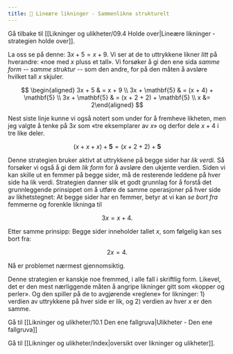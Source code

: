 ```yaml
---
title: 📄 Lineære likninger - Sammenlikne strukturelt
---
```

Gå tilbake til [[Likninger og ulikheter/09.4 Holde over|Lineære likninger - strategien holde over]].

La oss se på denne: $3x + 5 = x + 9$. Vi ser at de to uttrykkene likner *litt* på hverandre: «noe med $x$ pluss et tall». Vi forsøker å gi den ene sida *samme form -- samme struktur --* som den andre, for på den måten å avsløre hvilket tall $x$ skjuler.

$$
\begin{aligned} 
3x + 5
& = x + 9
\\
3x + \mathbf{5} 
& = (x + 4) + \mathbf{5}
\\
3x + \mathbf{5} 
& = (x + 2 + 2) + \mathbf{5}
\\
x 
&= 2\end{aligned} 
$$

Nest siste linje kunne vi også notert som under for å fremheve likheten,
men jeg valgte å tenke på $3x$ som «tre eksemplarer av $x$» og derfor
dele $x + 4$ i tre like deler.

$$
(x + x + x) + \mathbf{5} = (x + 2 + 2) + \mathbf{5}
$$

Denne strategien bruker aktivt at uttrykkene på begge sider har *lik
verdi.* Så forsøker vi også å gi dem *lik form* for å avsløre den
ukjente verdien. Siden vi kan skille ut en femmer på begge sider, må de
resterende leddene på hver side ha lik verdi. Strategien danner slik et
godt grunnlag for å forstå det grunnleggende prinsippet om å utføre de
samme operasjoner på hver side av likhetstegnet: At begge sider har en
femmer, betyr at vi kan *se bort fra* femmerne og forenkle likninga til

$$3x = x + 4.$$

Etter samme prinsipp: Begge sider inneholder tallet $x$, som følgelig
kan ses bort fra:

$$2x = 4.$$

Nå er problemet nærmest gjennomsiktig.

Denne strategien er kanskje noe fremmed, i alle fall i skriftlig form.
Likevel, det er den mest nærliggende måten å angripe likninger gitt som
«kopper og perler». Og den spiller på de to avgjørende «reglene» for
likninger: 1) verdien av uttrykkene på hver side er lik, og 2) verdien
av hver $x$ er den samme.


Gå til [[Likninger og ulikheter/10.1 Den ene fallgruva|Ulikheter - Den ene fallgruva]]



Gå til [[Likninger og ulikheter/index|oversikt over likninger og ulikheter]].